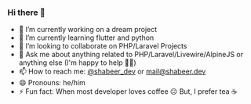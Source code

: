 ### Hi there 👋

- 🔭 I’m currently working on a dream project
- 🌱 I’m currently learning flutter and python
- 👯 I’m looking to collaborate on PHP/Laravel Projects<!-- - 🤔 I’m looking for help with ... -->
- 💬 Ask me about anything related to PHP/Laravel/Livewire/AlpineJS or anything else (I'm happy to help ✌🏽)
- 📫 How to reach me: [@shabeer_dev](https://twitter.com/shabeer_dev) or <a rel="me" href="https://shabeer.dev">mail@shabeer.dev</a>
- 😄 Pronouns: he/him
- ⚡ Fun fact: When most developer loves coffee 😐 But, I prefer tea ☕
